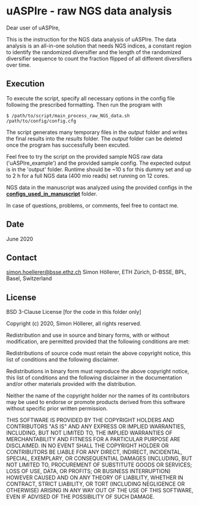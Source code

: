 # uASPIre - raw NGS data analysis

Dear user of uASPIre,

This is the instruction for the NGS data analysis of uASPIre. The data analysis is an all-in-one solution that needs NGS indices, a constant region to identify the randomized diversifier and the length of the randomized diversifier sequence to count the fraction flipped of all different diversifiers over time.

## Execution
To execute the script, specify all necessary options in the config file following the prescribed formatting. Then run the program with

	$ /path/to/script/main_process_raw_NGS_data.sh /path/to/config/config.cfg

The script generates many temporary files in the _output_ folder and writes the final results into the _results_ folder. The _output_ folder can be deleted once the program has successfully been excuted.

Feel free to try the script on the provided sample NGS raw data ('uASPIre_example') and the provided sample config. The expected output is in the 'output' folder. Runtime should be ~10 s for this dummy set and up to 2 h for a full NGS data (400 mio reads) set running on 12 cores.

NGS data in the manuscript was analyzed using the provided configs in the [**configs_used_in_manuscript**](configs_used_in_manuscript) folder.

In case of questions, problems, or comments, feel free to contact me.

## Date
June 2020

## Contact
simon.hoellerer@bsse.ethz.ch
Simon Höllerer, ETH Zürich, D-BSSE, BPL, Basel, Switzerland

## License
BSD 3-Clause License [for the code in this folder only]

Copyright (c) 2020, Simon Höllerer, all rights reserved.

Redistribution and use in source and binary forms, with or without modification, are permitted provided that the following conditions are met:

Redistributions of source code must retain the above copyright notice, this list of conditions and the following disclaimer.

Redistributions in binary form must reproduce the above copyright notice, this list of conditions and the following disclaimer in the documentation and/or other materials provided with the distribution.

Neither the name of the copyright holder nor the names of its contributors may be used to endorse or promote products derived from this software without specific prior written permission.

THIS SOFTWARE IS PROVIDED BY THE COPYRIGHT HOLDERS AND CONTRIBUTORS "AS IS" AND ANY EXPRESS OR IMPLIED WARRANTIES, INCLUDING, BUT NOT LIMITED TO, THE IMPLIED WARRANTIES OF MERCHANTABILITY AND FITNESS FOR A PARTICULAR PURPOSE ARE DISCLAIMED. IN NO EVENT SHALL THE COPYRIGHT HOLDER OR CONTRIBUTORS BE LIABLE FOR ANY DIRECT, INDIRECT, INCIDENTAL, SPECIAL, EXEMPLARY, OR CONSEQUENTIAL DAMAGES (INCLUDING, BUT NOT LIMITED TO, PROCUREMENT OF SUBSTITUTE GOODS OR SERVICES; LOSS OF USE, DATA, OR PROFITS; OR BUSINESS INTERRUPTION) HOWEVER CAUSED AND ON ANY THEORY OF LIABILITY, WHETHER IN CONTRACT, STRICT LIABILITY, OR TORT (INCLUDING NEGLIGENCE OR OTHERWISE) ARISING IN ANY WAY OUT OF THE USE OF THIS SOFTWARE, EVEN IF ADVISED OF THE POSSIBILITY OF SUCH DAMAGE.
